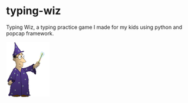 # typing-wiz
Typing Wiz, a typing practice game I made for my kids using python and popcap framework.

![I'm the Wiz](Res/Images/wizn1.png)
